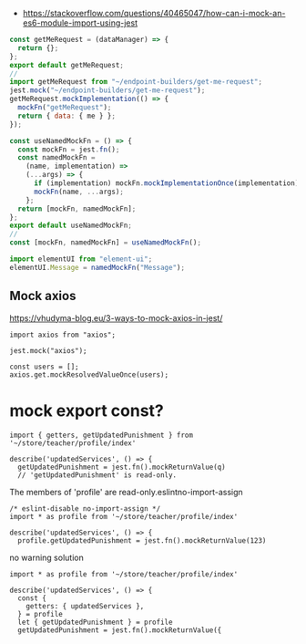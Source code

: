 - https://stackoverflow.com/questions/40465047/how-can-i-mock-an-es6-module-import-using-jest

```js
const getMeRequest = (dataManager) => {
  return {};
};
export default getMeRequest;
//
import getMeRequest from "~/endpoint-builders/get-me-request";
jest.mock("~/endpoint-builders/get-me-request");
getMeRequest.mockImplementation(() => {
  mockFn("getMeRequest");
  return { data: { me } };
});
```

```js
const useNamedMockFn = () => {
  const mockFn = jest.fn();
  const namedMockFn =
    (name, implementation) =>
    (...args) => {
      if (implementation) mockFn.mockImplementationOnce(implementation);
      mockFn(name, ...args);
    };
  return [mockFn, namedMockFn];
};
export default useNamedMockFn;
//
const [mockFn, namedMockFn] = useNamedMockFn();
```

```js
import elementUI from "element-ui";
elementUI.Message = namedMockFn("Message");
```

## Mock axios

https://vhudyma-blog.eu/3-ways-to-mock-axios-in-jest/

```
import axios from "axios";

jest.mock("axios");

const users = [];
axios.get.mockResolvedValueOnce(users);
```

# mock export const?

```
import { getters, getUpdatedPunishment } from '~/store/teacher/profile/index'

describe('updatedServices', () => {
  getUpdatedPunishment = jest.fn().mockReturnValue(q)
  // 'getUpdatedPunishment' is read-only.
```

The members of 'profile' are read-only.eslintno-import-assign

```
/* eslint-disable no-import-assign */
import * as profile from '~/store/teacher/profile/index'

describe('updatedServices', () => {
  profile.getUpdatedPunishment = jest.fn().mockReturnValue(123)
```

no warning solution

```
import * as profile from '~/store/teacher/profile/index'

describe('updatedServices', () => {
  const {
    getters: { updatedServices },
  } = profile
  let { getUpdatedPunishment } = profile
  getUpdatedPunishment = jest.fn().mockReturnValue({
```
